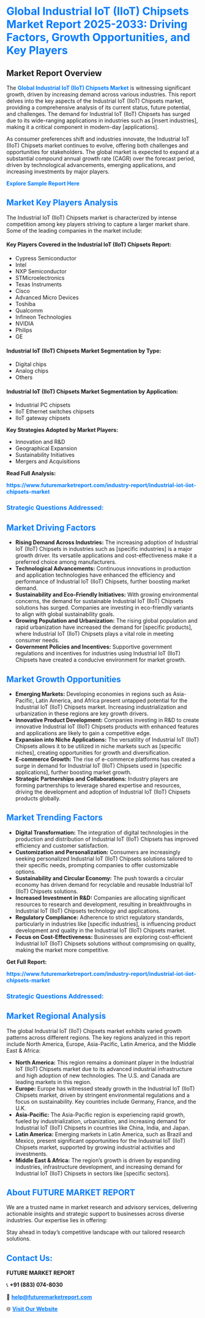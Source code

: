 <h1 style="color: #007BFF;">Global Industrial IoT (IIoT) Chipsets Market Report 2025-2033: Driving Factors, Growth Opportunities, and Key Players</h1>

<section id="overview">
<h2>Market Report Overview</h2>
<p>The <a href="https://www.futuremarketreport.com/industry-report/industrial-iot-iiot-chipsets-market" style="color: #007BFF; text-decoration: none;"><strong>Global Industrial IoT (IIoT) Chipsets Market</strong></a> is witnessing significant growth, driven by increasing demand across various industries. This report delves into the key aspects of the Industrial IoT (IIoT) Chipsets market, providing a comprehensive analysis of its current status, future potential, and challenges. The demand for Industrial IoT (IIoT) Chipsets has surged due to its wide-ranging applications in industries such as [insert industries], making it a critical component in modern-day [applications].</p>
<p>As consumer preferences shift and industries innovate, the Industrial IoT (IIoT) Chipsets market continues to evolve, offering both challenges and opportunities for stakeholders. The global market is expected to expand at a substantial compound annual growth rate (CAGR) over the forecast period, driven by technological advancements, emerging applications, and increasing investments by major players.</p>
</section>

<section id="overview">
<p><a href="https://www.futuremarketreport.com/request-sample/reportId=54103" style="color: #007BFF; text-decoration: none;"><strong>Explore Sample Report Here</strong></a></p>
</section>

<section id="key-players">
<h2 style="color: #007BFF;">Market Key Players Analysis</h2>
<p>The Industrial IoT (IIoT) Chipsets market is characterized by intense competition among key players striving to capture a larger market share. Some of the leading companies in the market include:</p>
<h4>Key Players Covered in the Industrial IoT (IIoT) Chipsets Report:</h4>
<ul><li>Cypress Semiconductor</li><li>Intel</li><li>NXP Semiconductor</li><li>STMicroelectronics</li><li>Texas Instruments</li><li>Cisco</li><li>Advanced Micro Devices</li><li>Toshiba</li><li>Qualcomm</li><li>Infineon Technologies</li><li>NVIDIA</li><li>Philips</li><li>GE</li></ul>
<h4>Industrial IoT (IIoT) Chipsets Market Segmentation by Type:</h4>
<ul><li>Digital chips</li><li>Analog chips</li><li>Others</li></ul>

<h4>Industrial IoT (IIoT) Chipsets Market Segmentation by Application:</h4>
<ul><li>Industrial PC chipsets</li><li>IIoT Ethernet switches chipsets</li><li>IIoT gateway chipsets</li></ul>
<p><strong>Key Strategies Adopted by Market Players:</strong></p>
<ul>
<li>Innovation and R&D</li>
<li>Geographical Expansion</li>
<li>Sustainability Initiatives</li>
<li>Mergers and Acquisitions</li>
</ul>
</section>

<section>
<p><strong>Read Full Analysis: </strong></p><a href="https://www.futuremarketreport.com/industry-report/industrial-iot-iiot-chipsets-market" style="color: #007BFF; text-decoration: none;"><strong>https://www.futuremarketreport.com/industry-report/industrial-iot-iiot-chipsets-market</strong></a>
<h3 style="color: #007BFF;">Strategic Questions Addressed:</h3>
</section>

<section id="driving-factors">
<h2 style="color: #007BFF;">Market Driving Factors</h2>
<ul>
<li><strong>Rising Demand Across Industries:</strong> The increasing adoption of Industrial IoT (IIoT) Chipsets in industries such as [specific industries] is a major growth driver. Its versatile applications and cost-effectiveness make it a preferred choice among manufacturers.</li>
<li><strong>Technological Advancements:</strong> Continuous innovations in production and application technologies have enhanced the efficiency and performance of Industrial IoT (IIoT) Chipsets, further boosting market demand.</li>
<li><strong>Sustainability and Eco-Friendly Initiatives:</strong> With growing environmental concerns, the demand for sustainable Industrial IoT (IIoT) Chipsets solutions has surged. Companies are investing in eco-friendly variants to align with global sustainability goals.</li>
<li><strong>Growing Population and Urbanization:</strong> The rising global population and rapid urbanization have increased the demand for [specific products], where Industrial IoT (IIoT) Chipsets plays a vital role in meeting consumer needs.</li>
<li><strong>Government Policies and Incentives:</strong> Supportive government regulations and incentives for industries using Industrial IoT (IIoT) Chipsets have created a conducive environment for market growth.</li>
</ul>
</section>

<section id="growth-opportunities">
<h2 style="color: #007BFF;">Market Growth Opportunities</h2>
<ul>
<li><strong>Emerging Markets:</strong> Developing economies in regions such as Asia-Pacific, Latin America, and Africa present untapped potential for the Industrial IoT (IIoT) Chipsets market. Increasing industrialization and urbanization in these regions are key growth drivers.</li>
<li><strong>Innovative Product Development:</strong> Companies investing in R&D to create innovative Industrial IoT (IIoT) Chipsets products with enhanced features and applications are likely to gain a competitive edge.</li>
<li><strong>Expansion into Niche Applications:</strong> The versatility of Industrial IoT (IIoT) Chipsets allows it to be utilized in niche markets such as [specific niches], creating opportunities for growth and diversification.</li>
<li><strong>E-commerce Growth:</strong> The rise of e-commerce platforms has created a surge in demand for Industrial IoT (IIoT) Chipsets used in [specific applications], further boosting market growth.</li>
<li><strong>Strategic Partnerships and Collaborations:</strong> Industry players are forming partnerships to leverage shared expertise and resources, driving the development and adoption of Industrial IoT (IIoT) Chipsets products globally.</li>
</ul>
</section>

<section id="trending-factors">
<h2 style="color: #007BFF;">Market Trending Factors</h2>
<ul>
<li><strong>Digital Transformation:</strong> The integration of digital technologies in the production and distribution of Industrial IoT (IIoT) Chipsets has improved efficiency and customer satisfaction.</li>
<li><strong>Customization and Personalization:</strong> Consumers are increasingly seeking personalized Industrial IoT (IIoT) Chipsets solutions tailored to their specific needs, prompting companies to offer customizable options.</li>
<li><strong>Sustainability and Circular Economy:</strong> The push towards a circular economy has driven demand for recyclable and reusable Industrial IoT (IIoT) Chipsets solutions.</li>
<li><strong>Increased Investment in R&D:</strong> Companies are allocating significant resources to research and development, resulting in breakthroughs in Industrial IoT (IIoT) Chipsets technology and applications.</li>
<li><strong>Regulatory Compliance:</strong> Adherence to strict regulatory standards, particularly in industries like [specific industries], is influencing product development and quality in the Industrial IoT (IIoT) Chipsets market.</li>
<li><strong>Focus on Cost-Effectiveness:</strong> Businesses are exploring cost-efficient Industrial IoT (IIoT) Chipsets solutions without compromising on quality, making the market more competitive.</li>
</ul>
</section>

<section>
<p><strong>Get Full Report: </strong></p><a href="https://www.futuremarketreport.com/industry-report/industrial-iot-iiot-chipsets-market" style="color: #007BFF; text-decoration: none;"><strong>https://www.futuremarketreport.com/industry-report/industrial-iot-iiot-chipsets-market</strong></a>
<h3 style="color: #007BFF;">Strategic Questions Addressed:</h3>
</section>


<section id="regional-analysis">
<h2 style="color: #007BFF;">Market Regional Analysis</h2>
<p>The global Industrial IoT (IIoT) Chipsets market exhibits varied growth patterns across different regions. The key regions analyzed in this report include North America, Europe, Asia-Pacific, Latin America, and the Middle East & Africa:</p>
<ul>
<li><strong>North America:</strong> This region remains a dominant player in the Industrial IoT (IIoT) Chipsets market due to its advanced industrial infrastructure and high adoption of new technologies. The U.S. and Canada are leading markets in this region.</li>
<li><strong>Europe:</strong> Europe has witnessed steady growth in the Industrial IoT (IIoT) Chipsets market, driven by stringent environmental regulations and a focus on sustainability. Key countries include Germany, France, and the U.K.</li>
<li><strong>Asia-Pacific:</strong> The Asia-Pacific region is experiencing rapid growth, fueled by industrialization, urbanization, and increasing demand for Industrial IoT (IIoT) Chipsets in countries like China, India, and Japan.</li>
<li><strong>Latin America:</strong> Emerging markets in Latin America, such as Brazil and Mexico, present significant opportunities for the Industrial IoT (IIoT) Chipsets market, supported by growing industrial activities and investments.</li>
<li><strong>Middle East & Africa:</strong> The region’s growth is driven by expanding industries, infrastructure development, and increasing demand for Industrial IoT (IIoT) Chipsets in sectors like [specific sectors].</li>
</ul>
</section>

<footer>
<h2 style="color: #007BFF;">About FUTURE MARKET REPORT</h2>
<p>We are a trusted name in market research and advisory services, delivering actionable insights and strategic support to businesses across diverse industries. Our expertise lies in offering:</p>

<p>Stay ahead in today’s competitive landscape with our tailored research solutions.</p>

<h2 style="color: #007BFF;">Contact Us:</h2>
<p><strong>FUTURE MARKET REPORT</strong></p>
<p>📞 <strong>+91 (883) 074-8030</strong></p>
<p>📧 <strong><a href="mailto:help@futuremarketreport.com" style="color: #007BFF;">help@futuremarketreport.com</a></strong></p>
<p>🌐 <strong><a href="https://www.futuremarketreport.com/" style="color: #007BFF;">Visit Our Website</a></strong></p>
</footer>